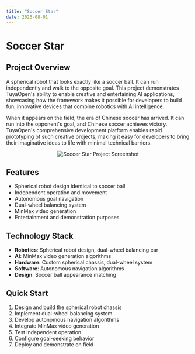```yaml
---
title: "Soccer Star"
date: 2025-08-01
---
```


<BackToProjects />

# Soccer Star

## Project Overview

A spherical robot that looks exactly like a soccer ball. It can run independently and walk to the opposite goal. This project demonstrates TuyaOpen's ability to enable creative and entertaining AI applications, showcasing how the framework makes it possible for developers to build fun, innovative devices that combine robotics with AI intelligence.

When it appears on the field, the era of Chinese soccer has arrived. It can run into the opponent's goal, and Chinese soccer achieves victory. TuyaOpen's comprehensive development platform enables rapid prototyping of such creative projects, making it easy for developers to bring their imaginative ideas to life with minimal technical barriers.

<p align="center">
  <img
    src="https://images.tuyacn.com/fe-static/docs/img/61811184-3563-4a14-93e1-c603dcb29395.jpg"
    alt="Soccer Star Project Screenshot"
    style={{
      width: "80%",
      borderRadius: "12px",
      boxShadow: "0 2px 16px rgba(0,0,0,0.08)"
    }}
  />
</p>

## Features

- Spherical robot design identical to soccer ball
- Independent operation and movement
- Autonomous goal navigation
- Dual-wheel balancing system
- MinMax video generation
- Entertainment and demonstration purposes

## Technology Stack

- **Robotics**: Spherical robot design, dual-wheel balancing car
- **AI**: MinMax video generation algorithms
- **Hardware**: Custom spherical chassis, dual-wheel system
- **Software**: Autonomous navigation algorithms
- **Design**: Soccer ball appearance matching

## Quick Start

1. Design and build the spherical robot chassis
2. Implement dual-wheel balancing system
3. Develop autonomous navigation algorithms
4. Integrate MinMax video generation
5. Test independent operation
6. Configure goal-seeking behavior
7. Deploy and demonstrate on field
